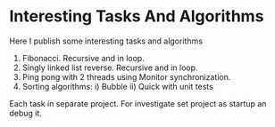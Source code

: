 # Interesting Tasks And Algorithms
Here I publish some interesting tasks and algorithms

1. Fibonacci. Recursive and in loop.
2. Singly linked list reverse. Recursive and in loop.
3. Ping pong with 2 threads using Monitor synchronization.
4. Sorting algorithms:
    i) Bubble 
    ii) Quick with unit tests

Each task in separate project. For investigate set project as startup an debug it.
